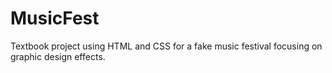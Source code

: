 # MusicFest
Textbook project using HTML and CSS for a fake music festival focusing on graphic design effects.
